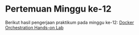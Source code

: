 # Pertemuan Minggu ke-12
Berikut hasil pengerjaan praktikum pada minggu ke-12:
[Docker Orchestration Hands-on Lab](./praktik.md)